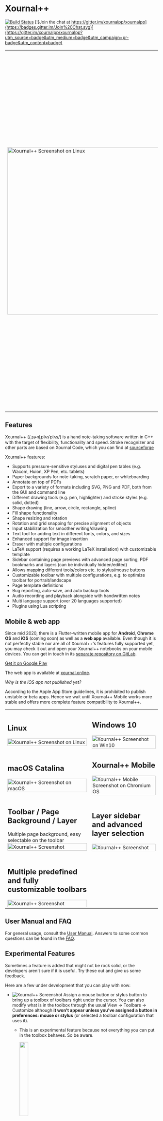 # Xournal++

[![Build Status](https://dev.azure.com/xournalpp/xournalpp/_apis/build/status/CI?branchName=master)](https://dev.azure.com/xournalpp/xournalpp/_build/latest?definitionId=1&branchName=master)
[![Join the chat at https://gitter.im/xournalpp/xournalpp](https://badges.gitter.im/Join%20Chat.svg)](https://gitter.im/xournalpp/xournalpp?utm_source=badge&utm_medium=badge&utm_campaign=pr-badge&utm_content=badge)

<table border="0px" ><tr><td width = 600px>

<img src="readme/main.png" width=550px% title="Xournal++ Screenshot on Linux"/>

</td><td>

## Shout out - Translators Needed!

Recently we revisited the settings dialog to improve the feeling and usability.
While doing that we also added better descriptions, for which we require
new translations.

Partial translations, which need to be updated:

- Czech
- Polish
- Chinese

Full translations for all languages not mentioned previously **except**:

- English
- German
- Italian

If you would like to help us improve the localization of Xournal++, take a look at [our Crowdin project](https://crowdin.com/project/xournalpp). If you are interested in translating a new language, contact us on [Gitter](https://gitter.im/xournalpp/xournalpp) or create a new issue and we will unlock the language on Crowdin.

**Thanks in advance!**

</td></tr></table>

## Features

Xournal++ (/ˌzɚnl̟ˌplʌsˈplʌs/) is a hand note-taking software written in C++ with the target of flexibility, functionality and speed.
Stroke recognizer and other parts are based on Xournal Code, which you can find at [sourceforge](http://sourceforge.net/projects/xournal/)

Xournal++ features:

- Supports pressure-sensitive styluses and digital pen tables (e.g. Wacom, Huion, XP Pen, etc. tablets)
- Paper backgrounds for note-taking, scratch paper, or whiteboarding
- Annotate on top of PDFs
- Export to a variety of formats including SVG, PNG and PDF, both from the GUI and command line
- Different drawing tools (e.g. pen, highlighter) and stroke styles (e.g. solid, dotted)
- Shape drawing (line, arrow, circle, rectangle, spline)
- Fill shape functionality
- Shape resizing and rotation
- Rotation and grid snapping for precise alignment of objects
- Input stabilization for smoother writing/drawing
- Text tool for adding text in different fonts, colors, and sizes
- Enhanced support for image insertion
- Eraser with multiple configurations
- LaTeX support (requires a working LaTeX installation) with customizable template
- Sidebar containing page previews with advanced page sorting, PDF bookmarks and layers (can be individually hidden/edited)
- Allows mapping different tools/colors etc. to stylus/mouse buttons
- Customizable toolbar with multiple configurations, e.g. to optimize toolbar for portrait/landscape
- Page template definitions
- Bug reporting, auto-save, and auto backup tools
- Audio recording and playback alongside with handwritten notes
- Multi language support (over 20 languages supported)
- Plugins using Lua scripting

## Mobile & web app

Since mid 2020, there is a Flutter-written mobile app for **Android**, **Chrome OS** and **iOS** (coming soon) as well as a **web app** available. Even though it is not perfectly stable nor are all of Xournal++'s features fully supported yet, you may check it out and open your Xournal++ notebooks on your mobile devices. You can get in touch in its [separate repository on GitLab](https://gitlab.com/TheOneWithTheBraid/xournalpp_mobile).

[Get it on Google Play](https://play.google.com/store/apps/details?id=online.xournal.mobile)

The web app is available at [xournal.online](https://xournal.online).

_Why is the iOS app not published yet?_

According to the Apple App Store guidelines, it is prohibited to publish unstable or beta apps. Hence we wait until Xournal++ Mobile works more stable and offers more complete feature compatibility to Xournal++.

<table>
<tr>
<td>

## Linux

<img src="readme/main.png" width=100% title="Xournal++ Screenshot on Linux"/>

</td><td>

## Windows 10

<img src="readme/main-win.png" width=100% title="Xournal++ Screenshot on Win10"/>

</td></tr><tr><td>

## macOS Catalina

<img src="readme/main-mac.png" width=100% title="Xournal++ Screenshot on macOS"/>

</td><td>

## Xournal++ Mobile

<img src="https://gitlab.com/TheOneWithTheBraid/xournalpp_mobile/-/raw/master/fastlane/metadata/android/en_US/images/tenInchScreenshots/03.png" width=100% title="Xournal++ Mobile Screenshot on Chromium OS"/>

</td></tr><tr><td>

## Toolbar / Page Background / Layer

Multiple page background, easy selectable on the toolbar
<img src="readme/background.png" width=100% title="Xournal++ Screenshot"/>

</td><td>

## Layer sidebar and advanced layer selection

<img src="readme/layer.png" width=100% title="Xournal++ Screenshot"/>

</td></tr><tr><td>

## Multiple predefined and fully customizable toolbars

<img src="readme/toolbar.png" width=100% title="Xournal++ Screenshot"/>

</td></tr></table>

## User Manual and FAQ

For general usage, consult the [User
Manual](https://github.com/xournalpp/xournalpp/wiki/User-Manual). Answers to
some common questions can be found in the
[FAQ](https://github.com/xournalpp/xournalpp/wiki/Frequently-Asked-Questions-&-Problem-Solving).

## Experimental Features

Sometimes a feature is added that might not be rock solid, or the developers aren't sure if it is useful.
Try these out and give us some feedback.

Here are a few under development that you can play with now:

- <img src="readme/floatingtoolboxmbmenu.png"  title="Xournal++ Screenshot"/> Assign a mouse button or stylus button to bring up a toolbox of toolbars right under the cursor. You can also modify what is in the toolbox through the usual View → Toolbars → Customize although **it won't appear unless you've assigned a button in preferences: mouse or stylus** (or selected a toolbar configuration that uses it).

  - This is an experimental feature because not everything you can put in the toolbox behaves. So be aware.

    <img src="readme/floatingtoolbox.png" width=25% />

* Keep your eyes out for other experimental features in preferences as seen here:

  DrawingTools: When drawing a box, circle etc, simulate ctrl or shift modifiers by the initial direction you move the mouse.

  Action on Tool Tap: Allow a brief tap on the screen to bring up the floating toolbox and/or select an object. May work with pen and highlighter only.

   <img src="readme/moreexperimentals.png" width=50% />

## Installing

The official releases of Xournal++ can be found on the
[Releases](https://github.com/xournalpp/xournalpp/releases) page. We provide
binaries for Debian (Buster), Ubuntu (16.04), MacOS (10.15 and newer), and
Windows. For other Linux distributions (or older/newer ones), we also provide an
AppImage that is binary compatible with any distribution released around or
after Ubuntu 16.04. For installing Xournal++ Mobile on handheld devices, please check out [Xournal++ Mobile's instructions](https://gitlab.com/TheOneWithTheBraid/xournalpp_mobile#try-it-out)

**A note for Ubuntu/Debian users**: The official binaries that we provide are
only compatible with the _specific version of Debian or Ubuntu_ indicated by the
file name. For example, if you are on Ubuntu 20.04, the binary whose name
contains `Ubuntu-bionic` is _only_ compatible with Ubuntu 18.04. If your system
is not one of the specific Debian or Ubuntu versions that are supported by the
official binaries, we recommend you use either the PPA (Ubuntu only), the Flatpak, or the
AppImage.

There is also an _unstable_, [automated nightly
release](https://github.com/xournalpp/xournalpp/releases/tag/nightly) that
includes the very latest features and bug fixes.

With the help of the community, Xournal++ is also available on official repositories
of some popular Linux distros and platforms.

### Debian

On Debian bookworm and Debian sid the `xournalpp` package (stable version) is contained in the official repositories. Simply install via

```bash
sudo apt install xournalpp
```

There are also the official [Stable releases](https://github.com/xournalpp/xournalpp/releases) and
_unstable_ [automated nightly releases](https://github.com/xournalpp/xournalpp/releases/tag/nightly).

### Ubuntu and derivatives

On distros based on Ubuntu 22.04 Jammy Jellyfish (and later) the `xournalpp` package (stable version) is contained in the official repositories.
Simply install via

```bash
sudo apt install xournalpp
```

#### Stable PPA
The latest stable version is available via the following [_unofficial_ PPA](https://github.com/xournalpp/xournalpp/issues/1013#issuecomment-692656810):

```bash
sudo add-apt-repository ppa:apandada1/xournalpp-stable
sudo apt update
sudo apt install xournalpp
```

#### Unstable PPA
An _unstable_, nightly release is available for Ubuntu-based distributions via the following PPA:

```bash
sudo add-apt-repository ppa:andreasbutti/xournalpp-master
sudo apt update
sudo apt install xournalpp
```

This PPA is provided by the Xournal++ team. While it has the latest features and
bug fixes, it has also not been tested thoroughly and may break periodically (we
try our best not to break things, though).

### Fedora

The [released version of
xournalpp](https://src.fedoraproject.org/rpms/xournalpp) is available in the
[main repository](https://bodhi.fedoraproject.org/updates/?packages=xournalpp)
via _Software_ application or the following command:

```bash
sudo dnf install xournalpp
```

or

```bash
pkcon install xournalpp
```

The bleeding edge packages synced to xournalpp git master on a daily basis are available from [COPR luya/xournalpp](https://copr.fedorainfracloud.org/coprs/luya/xournalpp/).
[![Copr build status](https://copr.fedorainfracloud.org/coprs/luya/xournalpp/package/xournalpp/status_image/last_build.png)](https://copr.fedorainfracloud.org/coprs/luya/xournalpp/package/xournalpp/)

### openSUSE

On openSUSE Tumbleweed, the released version of Xournal++ is available from the
main repository:

```bash
sudo zypper in xournalpp
```

For openSUSE Leap 15.0 and earlier, use the install link from
[X11:Utilities](https://software.opensuse.org//download.html?project=X11%3AUtilities&package=xournalpp).

For all versions of openSUSE, bleeding edge packages synced to xournalpp git
master on a weekly basis are available from
[home:badshah400:Staging](https://software.opensuse.org//download.html?project=home%3Abadshah400%3AStaging&package=xournalpp).

### Arch Linux

The latest stable release is available [in the [community]
repository](https://www.archlinux.org/packages/community/x86_64/xournalpp/).

To build the latest state of the master branch yourself, use [this AUR
package](https://aur.archlinux.org/packages/xournalpp-git/).

### Solus

The latest stable release is available in the main repository:

```bash
sudo eopkg it xournalpp
```

### Flatpak

The Xournal++ team officially supports a [FlatHub
release](https://flathub.org/apps/details/com.github.xournalpp.xournalpp), which
can be installed with

```bash
flatpak install flathub com.github.xournalpp.xournalpp
```

Note that for Xournal++ to work properly, you must have at least one GTK theme
and one icon theme installed on Flatpak. To enable LaTeX support, you will also
need to install the TeX Live extension:

```bash
flatpak install flathub org.freedesktop.Sdk.Extension.texlive
```

The Flatpak manifest can be found at the [Xournal++ Flatpak packaging
repository](https://github.com/flathub/com.github.xournalpp.xournalpp), and all
Flatpak-related packaging issues should be reported there.

### Android and Chrome OS

Android is supported by Xournal++ Mobile. It can be downloaded either on the [Tags page](https://gitlab.com/TheOneWithTheBraid/xournalpp_mobile/-/tags) or [from Google Play](https://play.google.com/store/apps/details?id=online.xournal.mobile).

### iOS

Unfortunately, the iOS app is not published yet in the Apple App Store. See [here](#mobile--web-app) to learn, why. Anyway, in the [Building section](#building) you can learn how to build an early preview.

### Windows

Official Windows releases are provided on the [Releases
page](https://github.com/xournalpp/xournalpp/releases).

### Mac OS X

Mac OS X releases are provided on the [Releases
page](https://github.com/xournalpp/xournalpp/releases).

**Notes:**

- There have been compatibility problems with Mac OS X Catalina regarding both
  file permissions and stylus support
  ([#1772](https://github.com/xournalpp/xournalpp/issues/1772) and
  [#1757](https://github.com/xournalpp/xournalpp/issues/1757)). Unfortunately,
  we don't have the resources to adequately support Catalina at this time. Help
  would be appreciated!
- Xournal++ will be delivered with a patched GTK. Else, pressure sensitivity will not work on Mac
  [#569](https://github.com/xournalpp/xournalpp/issues/569).

## Building

[Linux Build](readme/LinuxBuild.md)

[Mac Build](readme/MacBuild.md)

[Windows Build](readme/WindowsBuild.md)

[Android Build](https://gitlab.com/TheOneWithTheBraid/xournalpp_mobile#getting-started)

[iOS Build](https://gitlab.com/TheOneWithTheBraid/xournalpp_mobile#getting-started)

## File format

The file format _.xopp is an XML which is .gz compressed. PDFs are not embedded into the file, so if the PDF is deleted, the background is lost. _.xopp is basically the same file format as _.xoj, which is used by Xournal. Therefore Xournal++ is able to read _.xoj files, and can also export to _.xoj. As soon as notes are exported to a _.xoj-file, all Xournal++ specific extensions, like additional background types, are lost.

\*.xopp can theoretically be read by Xournal, as long as you do not use any new feature. Xournal does not open files that contain new attributes or unknown values, so Xournal++ will add the extension .xopp to all saved files to indicate the potential presence of Xournal++-only features.

All new files will be saved as _.xopp. If an _.xoj file that was created by Xournal is opened, the Save-As dialog will be displayed on save. If the \*.xoj file was created by Xournal++, the file will be overwritten on save and the file extension will not change.

**We are currently introducing a new file format that can efficiently store attached PDF files and other attachments internally. We will still allow for attachments that are linked to external files. Please refer to [#937](https://github.com/xournalpp/xournalpp/issues/937) for further details.**

## Development

For developing new features, create an issue or comment on an existing issue to let others know what you are doing.
For development, create a fork and use the master as base. Create a pull request for each fix.
Do not create big pull requests, as long as you don't break anything features also can be
merged, even if they are not 100% finished.

See [GitHub:xournalpp](http://github.com/xournalpp/xournalpp) for current development. You can also join
our Gitter channel via the badge on top.

Also take a look at our [coding conventions](https://github.com/xournalpp/xournalpp/wiki/Coding-conventions)

## Code documentation

The code documentation is generated using Doxygen.

In order to generate the documentation yourself, first install Doxygen and graphviz, i.e.

```bash
sudo apt install doxygen
sudo apt install graphviz
```

on Debian or Ubuntu. Finally, execute `doxygen` in the root directory of the repository.
The documentation can be found in `doc/html` and `doc/latex`. Conveniently display the
documentation with `python3 -m http.server 8000` and visit the shown URL to view the
documentation.

